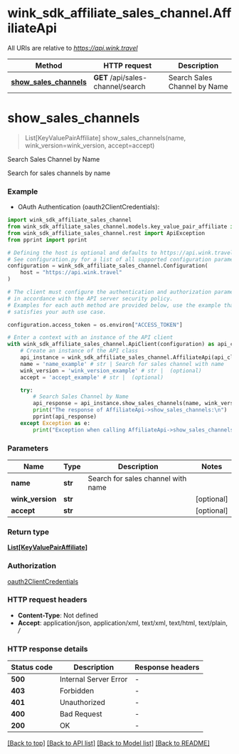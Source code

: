 # wink_sdk_affiliate_sales_channel.AffiliateApi

All URIs are relative to *https://api.wink.travel*

Method | HTTP request | Description
------------- | ------------- | -------------
[**show_sales_channels**](AffiliateApi.md#show_sales_channels) | **GET** /api/sales-channel/search | Search Sales Channel by Name


# **show_sales_channels**
> List[KeyValuePairAffiliate] show_sales_channels(name, wink_version=wink_version, accept=accept)

Search Sales Channel by Name

Search for sales channels by name

### Example

* OAuth Authentication (oauth2ClientCredentials):

```python
import wink_sdk_affiliate_sales_channel
from wink_sdk_affiliate_sales_channel.models.key_value_pair_affiliate import KeyValuePairAffiliate
from wink_sdk_affiliate_sales_channel.rest import ApiException
from pprint import pprint

# Defining the host is optional and defaults to https://api.wink.travel
# See configuration.py for a list of all supported configuration parameters.
configuration = wink_sdk_affiliate_sales_channel.Configuration(
    host = "https://api.wink.travel"
)

# The client must configure the authentication and authorization parameters
# in accordance with the API server security policy.
# Examples for each auth method are provided below, use the example that
# satisfies your auth use case.

configuration.access_token = os.environ["ACCESS_TOKEN"]

# Enter a context with an instance of the API client
with wink_sdk_affiliate_sales_channel.ApiClient(configuration) as api_client:
    # Create an instance of the API class
    api_instance = wink_sdk_affiliate_sales_channel.AffiliateApi(api_client)
    name = 'name_example' # str | Search for sales channel with name
    wink_version = 'wink_version_example' # str |  (optional)
    accept = 'accept_example' # str |  (optional)

    try:
        # Search Sales Channel by Name
        api_response = api_instance.show_sales_channels(name, wink_version=wink_version, accept=accept)
        print("The response of AffiliateApi->show_sales_channels:\n")
        pprint(api_response)
    except Exception as e:
        print("Exception when calling AffiliateApi->show_sales_channels: %s\n" % e)
```



### Parameters


Name | Type | Description  | Notes
------------- | ------------- | ------------- | -------------
 **name** | **str**| Search for sales channel with name | 
 **wink_version** | **str**|  | [optional] 
 **accept** | **str**|  | [optional] 

### Return type

[**List[KeyValuePairAffiliate]**](KeyValuePairAffiliate.md)

### Authorization

[oauth2ClientCredentials](../README.md#oauth2ClientCredentials)

### HTTP request headers

 - **Content-Type**: Not defined
 - **Accept**: application/json, application/xml, text/xml, text/html, text/plain, */*

### HTTP response details

| Status code | Description | Response headers |
|-------------|-------------|------------------|
**500** | Internal Server Error |  -  |
**403** | Forbidden |  -  |
**401** | Unauthorized |  -  |
**400** | Bad Request |  -  |
**200** | OK |  -  |

[[Back to top]](#) [[Back to API list]](../README.md#documentation-for-api-endpoints) [[Back to Model list]](../README.md#documentation-for-models) [[Back to README]](../README.md)

